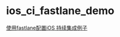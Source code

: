 # ios_ci_fastlane_demo
[使用fastlane配置iOS 持续集成例子](http://blog.csdn.net/azhou_hui/article/details/51244667)
